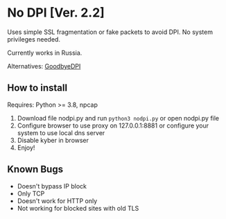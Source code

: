 # No DPI [Ver. 2.2]
Uses simple SSL fragmentation or fake packets to avoid DPI.
No system privileges needed.

Currently works in Russia.

Alternatives: [GoodbyeDPI](https://github.com/ValdikSS/GoodbyeDPI)

## How to install

Requires: Python >= 3.8, npcap

1) Download file nodpi.py and run `python3 nodpi.py` or open nodpi.py file
2) Configure browser to use proxy on 127.0.0.1:8881 or configure your system to use local dns server
3) Disable kyber in browser
4) Enjoy!

## Known Bugs

- Doesn't bypass IP block
- Only TCP
- Doesn't work for HTTP only
- Not working for blocked sites with old TLS
